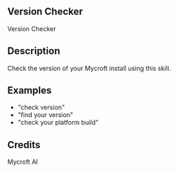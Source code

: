 ## Version Checker
Version Checker

## Description 
Check the version of your Mycroft install using this skill.

## Examples 
* "check version"
* "find your version"
* "check your platform build"

## Credits 
Mycroft AI

